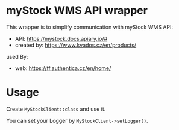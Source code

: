 # myStock WMS API wrapper

This wrapper is to simplify communication with myStock WMS API:

* API: https://mystock.docs.apiary.io/#
* created by: https://www.kvados.cz/en/products/

used By:
* web: https://ff.authentica.cz/en/home/

# Usage

Create `MyStockClient::class` and use it.

You can set your Logger by `MyStockClient->setLogger()`. 